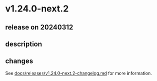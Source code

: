# v1.24.0-next.2

## release on 20240312

## description

## changes

See <a href="https://github.com/backstage/backstage/blob/master/docs/releases/v1.24.0-next.2-changelog.md">docs/releases/v1.24.0-next.2-changelog.md</a> for more information.


